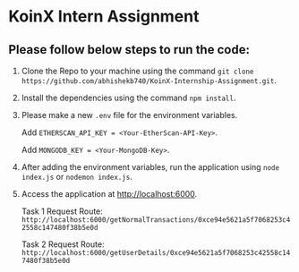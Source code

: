 # KoinX Intern Assignment

## Please follow below steps to run the code:

1. Clone the Repo to your machine using the command `git clone https://github.com/abhishekb740/KoinX-Internship-Assignment.git`.
2. Install the dependencies using the command `npm install`.
3. Please make a new `.env` file for the environment variables.

   Add `ETHERSCAN_API_KEY = <Your-EtherScan-API-Key>`.

   Add `MONGODB_KEY = <Your-MongoDB-Key>`.

4. After adding the environment variables, run the application using `node index.js` or `nodemon index.js`.
5. Access the application at [http://localhost:6000](http://localhost:6000).

    Task 1 Request Route: `http://localhost:6000/getNormalTransactions/0xce94e5621a5f7068253c42558c147480f38b5e0d`

    Task 2 Request Route: `http://localhost:6000/getUserDetails/0xce94e5621a5f7068253c42558c147480f38b5e0d`
